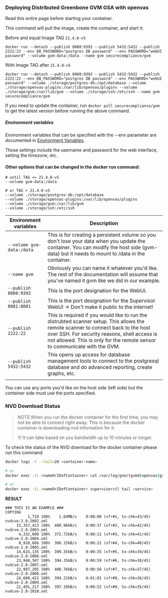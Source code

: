 ### Deploying Distributed Greenbone GVM GSA with openvas

Read this entire page before starting your container.



This command will pull the image, create the container, and start it:

Before and equal Image TAG `21.4.0-v5` 
```console
docker run --detach --publish 8080:9392 --publish 5432:5432 --publish 2222:22 --env DB_PASSWORD="postgres DB password" --env PASSWORD="webUI password" --volume gvm-data:/data --name gvm securecompliance/gvm
```

With Image TAG after `21.4.0-v5`
```console
docker run --detach --publish 8080:9392 --publish 5432:5432 --publish 2222:22 --env DB_PASSWORD="postgres DB password" --env PASSWORD="webUI password" --volume ./storage/postgres-db:/opt/database --volume ./storage/openvas-plugins:/var/lib/openvas/plugins --volume ./storage/gvm:/var/lib/gvm --volume ./storage/ssh:/etc/ssh --name gvm securecompliance/gvm
```
If you need to update the container, run `docker pull securecompliance/gvm` to get the latest version before running the above command.
##### Environment variables

Environment variables that can be specified with the --env parameter are documented in [Environment Variables](environment-variables.md).

Those settings include the username and password for the web interface, setting the timezone, etc.


#### Other options that can be changed in the docker run command:

```
# until TAG <= 21.4.0-v5
--volume gvm-data:/data

# or TAG > 21.4.0-v5
--volume ./storage/postgres-db:/opt/database 
--volume ./storage/openvas-plugins:/var/lib/openvas/plugins
--volume ./storage/gvm:/var/lib/gvm 
--volume ./storage/ssh:/etc/ssh
``` 

| Environment variables     	| Description                                                                                                                                                                                                                                                     	|
|---------------------------	|-----------------------------------------------------------------------------------------------------------------------------------------------------------------------------------------------------------------------------------------------------------------	|
| `--volume gvm-data:/data` 	| This is for creating a persistent volume so you don't lose your data when you update the container. You can modify the host side (gvm-data) but it needs to mount to /data in the container.                                                                    	|
| `--name gvm`              	| Obviously you can name it whatever you\'d like. The rest of the documentation will assume that you\'ve named it gvm like we did in our example.                                                                                                                 	|
| `--publish 8080:9392`     	| This is the port designation for the WebUI.                                                                                                                                                                                                                     	|
| `--publish 8081:8081`     	| This is the port designation for the Supervisor WebUI -> Don't make it public to the internet!                                                                                                                                                                  	|
| `--publish 2222:22`       	| This is required if you would like to run the distrubted scanner setup. This allows the remote scanner to connect back to the host over SSH. For security reasons, shell access is not allowed. This is only for the remote sensor to communicate with the GVM. 	|
| `--publish 5432:5432`     	| This opens up access for database management tools to connect to the postgresql database and do advanced reporting, create graphs, etc.                                                                                                                         	|
|                           	|                                                                                                                                                                                                                                                               

<!--
`--volume gvm-data:/data` This is for creating a persistent volume so you dont lose your data when you update the container. You can modify the host side (gvm-data) but it needs to mount to /data in the container.

`--name gvm` Obviously you can name it whatever you\'d like. The rest of the documentation will assume that you\'ve named it gvm like we did in our example.

`--publish 8080:9392` - This is the port designation for the WebUI.

`--publish 8081:8081` - This is the port designation for the Supervisor WebUI -> Don't make it public to the internet!

`--publish 2222:22` - This is required if you would like to run the distrubted scanner setup. This allows the remote scanner to connect back to the host over SSH. For security reasons, shell access is not allowed. This is **only** for the remote sensor to communicate with the GVM.

`--publish 5432:5432` - This opens up access for database management tools to connect to the postgresql database and do advanced reporting, create graphs, etc. 

-->

You can use any ports you\'d like on the host side (left side) but the container side must use the ports specified.



### NVD Download Status
> NOTE:When you run the docker container for the first time, you may not be able to connect right away. This is because the docker container is downloading nvd information for it.
>
> !!! It can take based on you bandwidth up to 10 minutes or longer.

To check the status of the NVD download for the docker container please run this command

```bash
docker logs -f --tail=20 <container-name>

# or
docker exec -ti <nameOrIDofContainer> cat /var/log/gvm/(gvmd|openvas|gsad).log 

# or
docker exec -ti <nameOrIDofContainer> supervisorctl tail <service>
```

**RESULT**
```
### THIS IS AN EXAMPLE ###
COPYING
          1,719 100%    1.64MB/s    0:00:00 (xfr#1, to-chk=43/45)
nvdcve-2.0-2002.xml
     15,357,413 100%  400.96kB/s    0:00:37 (xfr#2, to-chk=42/45)
nvdcve-2.0-2003.xml
      4,332,608 100%  372.72kB/s    0:00:11 (xfr#3, to-chk=41/45)
nvdcve-2.0-2004.xml
      8,910,666 100%  386.15kB/s    0:00:22 (xfr#4, to-chk=40/45)
nvdcve-2.0-2005.xml
     14,615,135 100%  399.35kB/s    0:00:35 (xfr#5, to-chk=39/45)
nvdcve-2.0-2006.xml
     23,948,587 100%  394.35kB/s    0:00:59 (xfr#6, to-chk=38/45)
nvdcve-2.0-2007.xml
     22,987,205 100%  400.76kB/s    0:00:56 (xfr#7, to-chk=37/45)
nvdcve-2.0-2008.xml
     24,680,422 100%  394.21kB/s    0:01:01 (xfr#8, to-chk=36/45)
nvdcve-2.0-2009.xml
     21,491,217 100%  397.19kB/s    0:00:52 (xfr#9, to-chk=35/45)
nvdcve-2.0-2010.xml
```

